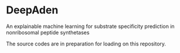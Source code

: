 # DeepAden
An explainable machine learning for substrate specificity prediction in nonribosomal peptide synthetases

The source codes are in preparation for loading on this repository.
